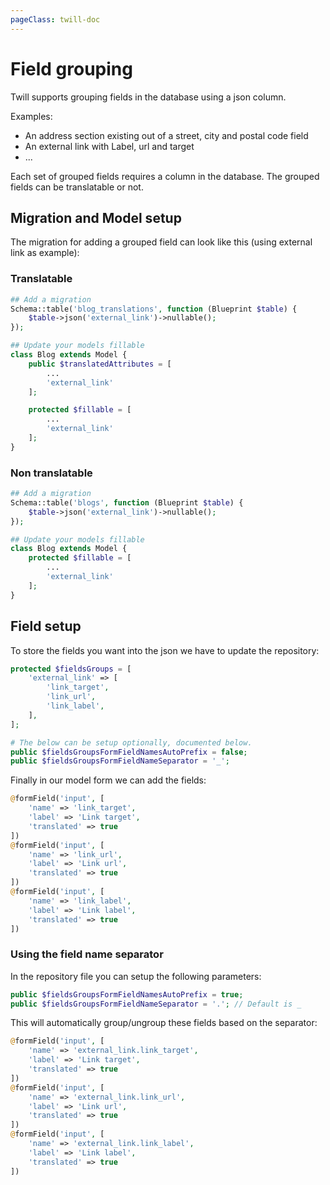 ```yaml
---
pageClass: twill-doc
---
```


# Field grouping

Twill supports grouping fields in the database using a json column.

Examples:

- An address section existing out of a street, city and postal code field
- An external link with Label, url and target
- ...

Each set of grouped fields requires a column in the database. The grouped fields can be translatable or not.

## Migration and Model setup

The migration for adding a grouped field can look like this (using external link as example):

### Translatable

```php
## Add a migration
Schema::table('blog_translations', function (Blueprint $table) {
    $table->json('external_link')->nullable();
});

## Update your models fillable
class Blog extends Model {
    public $translatedAttributes = [
        ...
        'external_link'
    ];

    protected $fillable = [
        ...
        'external_link'
    ];
}
```

### Non translatable

```php
## Add a migration
Schema::table('blogs', function (Blueprint $table) {
    $table->json('external_link')->nullable();
});

## Update your models fillable
class Blog extends Model {
    protected $fillable = [
        ...
        'external_link'
    ];
}
```

## Field setup

To store the fields you want into the json we have to update the repository:

```php
protected $fieldsGroups = [
    'external_link' => [
        'link_target',
        'link_url',
        'link_label',
    ],
];

# The below can be setup optionally, documented below.
public $fieldsGroupsFormFieldNamesAutoPrefix = false;
public $fieldsGroupsFormFieldNameSeparator = '_';
```

Finally in our model form we can add the fields:

```php
@formField('input', [
    'name' => 'link_target',
    'label' => 'Link target',
    'translated' => true
])
@formField('input', [
    'name' => 'link_url',
    'label' => 'Link url',
    'translated' => true
])
@formField('input', [
    'name' => 'link_label',
    'label' => 'Link label',
    'translated' => true
])
```

### Using the field name separator

In the repository file you can setup the following parameters:

```php
public $fieldsGroupsFormFieldNamesAutoPrefix = true;
public $fieldsGroupsFormFieldNameSeparator = '.'; // Default is _
```

This will automatically group/ungroup these fields based on the separator:

```php
@formField('input', [
    'name' => 'external_link.link_target',
    'label' => 'Link target',
    'translated' => true
])
@formField('input', [
    'name' => 'external_link.link_url',
    'label' => 'Link url',
    'translated' => true
])
@formField('input', [
    'name' => 'external_link.link_label',
    'label' => 'Link label',
    'translated' => true
])
```
